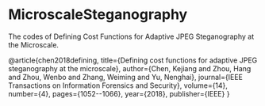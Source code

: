 # MicroscaleSteganography
The codes of Defining Cost Functions for Adaptive JPEG Steganography at the Microscale.

@article{chen2018defining,
  title={Defining cost functions for adaptive JPEG steganography at the microscale},
  author={Chen, Kejiang and Zhou, Hang and Zhou, Wenbo and Zhang, Weiming and Yu, Nenghai},
  journal={IEEE Transactions on Information Forensics and Security},
  volume={14},
  number={4},
  pages={1052--1066},
  year={2018},
  publisher={IEEE}
}


